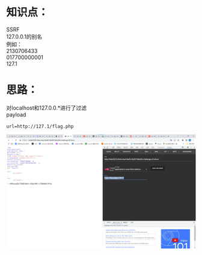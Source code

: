 # 知识点：
SSRF<br />127.0.0.1的别名<br />例如：<br />2130706433<br />017700000001<br />127.1
# 思路：
对localhost和127.0.0.*进行了过滤<br />payload
```
url=http://127.1/flag.php
```
![image.png](./images/20231017_2354451167.png)

